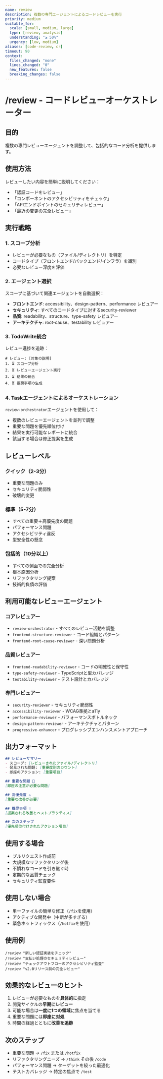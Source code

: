 ```yaml
---
name: review
description: 複数の専門エージェントによるコードレビューを実行
priority: medium
suitable_for:
  scale: [small, medium, large]
  type: [review, analysis]
  understanding: "≥ 50%"
  urgency: [low, medium]
aliases: [code-review, cr]
timeout: 90
context:
  files_changed: "none"
  lines_changed: "0"
  new_features: false
  breaking_changes: false
---
```


# /review - コードレビューオーケストレーター

## 目的
複数の専門レビューエージェントを調整して、包括的なコード分析を提供します。

## 使用方法
レビューしたい内容を簡単に説明してください：
- 「認証コードをレビュー」
- 「コンポーネントのアクセシビリティをチェック」
- 「APIエンドポイントのセキュリティレビュー」
- 「最近の変更の完全レビュー」

## 実行戦略

### 1. スコープ分析
- レビューが必要なもの（ファイル/ディレクトリ）を特定
- コードタイプ（フロントエンド/バックエンド/インフラ）を識別
- 必要なレビュー深度を評価

### 2. エージェント選択
スコープに基づいて関連エージェントを自動選択：
- **フロントエンド**: accessibility、design-pattern、performance レビュアー
- **セキュリティ**: すべてのコードタイプに対するsecurity-reviewer
- **品質**: readability、structure、type-safety レビュアー
- **アーキテクチャ**: root-cause、testability レビュアー

### 3. TodoWrite統合
レビュー進捗を追跡：
```
# レビュー: [対象の説明]
1. ⏳ スコープ分析
2. ⏳ レビューエージェント実行
3. ⏳ 結果の統合
4. ⏳ 推奨事項の生成
```

### 4. Taskエージェントによるオーケストレーション
`review-orchestrator`エージェントを使用して：
- 複数のレビューエージェントを並列で調整
- 重要な問題を優先順位付け
- 結果を実行可能なレポートに統合
- 該当する場合は修正提案を生成

## レビューレベル

### クイック（2-3分）
- 重要な問題のみ
- セキュリティ脆弱性
- 破壊的変更

### 標準（5-7分）
- すべての重要＋高優先度の問題
- パフォーマンス問題
- アクセシビリティ違反
- 型安全性の懸念

### 包括的（10分以上）
- すべての側面での完全分析
- 根本原因分析
- リファクタリング提案
- 技術的負債の評価

## 利用可能なレビューエージェント

### コアレビュアー
- `review-orchestrator` - すべてのレビュー活動を調整
- `frontend-structure-reviewer` - コード組織とパターン
- `frontend-root-cause-reviewer` - 深い問題分析

### 品質レビュアー
- `frontend-readability-reviewer` - コードの明確性と保守性
- `type-safety-reviewer` - TypeScriptと型カバレッジ
- `testability-reviewer` - テスト設計とカバレッジ

### 専門レビュアー
- `security-reviewer` - セキュリティ脆弱性
- `accessibility-reviewer` - WCAG準拠とa11y
- `performance-reviewer` - パフォーマンスボトルネック
- `design-pattern-reviewer` - アーキテクチャとパターン
- `progressive-enhancer` - プログレッシブエンハンスメントアプローチ

## 出力フォーマット

```markdown
## レビューサマリー
- スコープ: [レビューされたファイル/ディレクトリ]
- 発見された問題: [重要度別のカウント]
- 即座のアクション: [重要項目]

## 重要な問題 🚨
[即座の注意が必要な問題]

## 高優先度 ⚠️
[重要な改善が必要]

## 推奨事項 💡
[提案される改善とベストプラクティス]

## 次のステップ
[優先順位付けされたアクション項目]
```

## 使用する場合
- プルリクエスト作成前
- 大規模なリファクタリング後
- 不慣れなコードを引き継ぐ時
- 定期的な品質チェック
- セキュリティ監査要件

## 使用しない場合
- 単一ファイルの簡単な修正（`/fix`を使用）
- アクティブな開発中（中断が多すぎる）
- 緊急ホットフィックス（`/hotfix`を使用）

## 使用例
```
/review "新しい認証実装をチェック"
/review "支払い処理のセキュリティレビュー"
/review "チェックアウトフローのアクセシビリティ監査"
/review "v2.0リリース前の完全レビュー"
```

## 効果的なレビューのヒント
1. レビューが必要なものを**具体的に**指定
2. 開発サイクルの**早期にレビュー**
3. 可能な場合は**一度に1つの領域**に焦点を当てる
4. 重要な問題には**即座に対処**
5. 時間の経過とともに**改善を追跡**

## 次のステップ
- 重要な問題 → `/fix` または `/hotfix`
- リファクタリングニーズ → `/think` その後 `/code`
- パフォーマンス問題 → ターゲットを絞った最適化
- テストカバレッジ → 特定の焦点で `/test`
